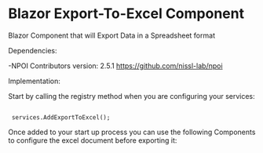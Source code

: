 # Blazor Export-To-Excel Component

Blazor Component that will Export Data in a Spreadsheet format

Dependencies:

-NPOI Contributors version: 2.5.1 https://github.com/nissl-lab/npoi

Implementation:

Start by calling the registry method when you are configuring your services:

<code>
 services.AddExportToExcel();
</code>

Once added to your start up process you can use the following Components to configure the excel document before exporting it:

<ExcelColorSelector OnColorSelected="HandleHeaderColorSelected" />

<ExcelHorizontalAlignmentSelector OnSelected="HandleHeaderHorizontalAlignmentSelected" />

<ExcelVerticalAlignmentSelector OnSelected="HandleHeaderVerticalAlignmentSelected" />
